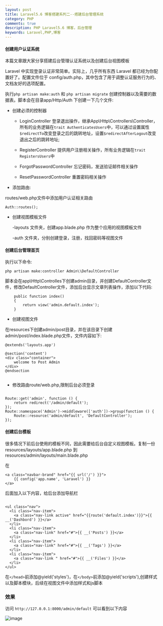 ```yaml
---
layout: post
title: Laravel5.6 博客搭建系列二--搭建后台管理系统
category: PHP
comments: true
description: PHP Laravel5.6 博客，后台管理
keywords: Laravel,PHP,博客
---
```



####  创建用户认证系统


本篇文章跟大家分享搭建后台管理认证系统以及创建后台视图模板


Laravel 中实现登录认证非常简单。实际上，几乎所有东西 Laravel 都已经为你配置好了。配置文件位于 config/auth.php，其中包含了用于调整认证服务行为的、文档友好的选项配置。

执行```php artisan make:auth``` 和 ```php artisan migrate``` 创建控制器以及需要的数据表。脚本会在目录app/Http/Auth 下创建一下几个文件:

*   创建必须的控制器

    -   LoginController 登录退出操作，继承App\Http\Controllers\Controller，所有的业务逻辑在```trait AuthenticatesUsers```中，可以通过设置属性```$redirectTo```改变登录之后的跳转地址，设置```$redirectAfterLogout```改变退出之后的跳转地址;

    -   RegisterController 提供用户注册相关操作，所有业务逻辑在```trait RegistersUsers```中

    -   ForgotPasswordController 忘记密码，发送验证邮件相关操作

    -   ResetPasswordController 重置密码相关操作

*   添加路由:

routes/web.php文件中添加用户认证相关路由

```
Auth::routes();

```

*   创建视图模板文件

    -layouts 文件夹，创建app.blade.php 作为整个应用的视图模板文件

    -auth 文件夹，分别创建登录，注册，找回密码等视图文件


#### 创建后台管理首页

执行以下命令:

```
php artisan make:controller Admin\\DefaultController

```
脚本会在app\Http\Controlles下创建admin目录，并创建DefaultController文件，修改DefaultController文件，添加后台显示文章列表操作，添加以下代码:

```
    public function index()
    {
        return view('admin.default.index');
    }

```

*   创建视图文件

在resources下创建admin/post目录，并在该目录下创建admin/post/index.blade.php文件，文件内容如下:

```
@extends('layouts.app')

@section('content')
<div class="container">
    welcome to Post Admin
</div>
@endsection


```

*   修改路由route/web.php,限制后台必须登录

```

Route::get('admin', function () {
    return redirect('/admin/default');
});
Route::namespace('Admin')->middleware(['auth'])->group(function () {
    Route::resource('admin/default', 'DefaultController');
});

```


#### 创建后台模板

很多情况下前后台使用的模板不同，因此需要给后台自定义视图模板。复制一份resources/layouts/app.blade.php 到resources/admin/layouts/main.blade.php

在
```
<a class="navbar-brand" href="{{ url('/') }}">
    {{ config('app.name', 'Laravel') }}
</a>

```

后面加入以下内容，给后台添加导航栏


```

<ul class="nav">
  <li class="nav-item">
    <a class="nav-link active" href="{{route('default.index')}}">{{ __('Dashbord') }}</a>
  </li>
  <li class="nav-item">
    <a class="nav-link" href="#">{{ __('Posts') }}</a>
  </li>
  <li class="nav-item">
    <a class="nav-link" href="#">{{ __('Tags') }}</a>
  </li>
  <li class="nav-item">
    <a class="nav-link " href="#">{{ __('Files') }}</a>
  </li>
</ul>

```

在```</head>```前添加@yield('styles')，在```</body>```前添加@yield('scripts'),创建样式以及脚本模块，后续在视图文件中添加样式和js脚本

### 效果

访问 ```http://127.0.0.1:8000/admin/default``` 可以看到以下内容


![image](http://p4ou67wbp.bkt.clouddn.com/blog2.png)



